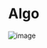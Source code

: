 # Algo
![image](https://github.com/yaya-mamoudou/Algo/assets/57509871/7c1d6619-63a0-472b-bac5-903fe6e1465e)
